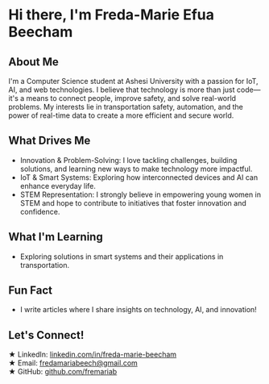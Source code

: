 # Hi there, I'm Freda-Marie Efua Beecham 

## About Me
I'm a Computer Science student at Ashesi University with a passion for IoT, AI, and web technologies. I believe that technology is more than just code—it's a means to connect people, improve safety, and solve real-world problems. My interests lie in transportation safety, automation, and the power of real-time data to create a more efficient and secure world.

##  What Drives Me
- Innovation & Problem-Solving: I love tackling challenges, building solutions, and learning new ways to make technology more impactful.
- IoT & Smart Systems: Exploring how interconnected devices and AI can enhance everyday life.
- STEM Representation: I strongly believe in empowering young women in STEM and hope to contribute to initiatives that foster innovation and confidence.

## What I'm Learning
- Exploring solutions in smart systems and their applications in transportation.

## Fun Fact
- I write articles where I share insights on technology, AI, and innovation!

## Let's Connect!
★ LinkedIn: [linkedin.com/in/freda-marie-beecham](https://www.linkedin.com/in/freda-marie-beecham/)  
★ Email: [fredamariabeech@gmail.com](mailto:fredamariabeech@gmail.com)  
★ GitHub: [github.com/fremariab](https://github.com/fremariab)
